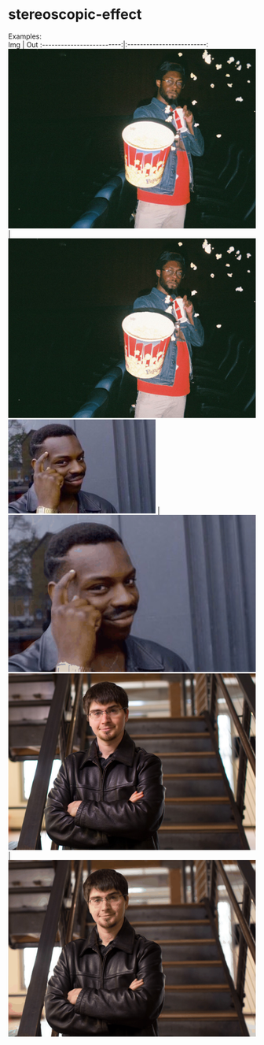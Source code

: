 # stereoscopic-effect

Examples:  
Img            |  Out
:-------------------------:|:-------------------------:
![](https://github.com/al1enjesus/stereoscopic-effect/blob/dev/examples/mancorn.jpg)  |  ![](https://github.com/al1enjesus/stereoscopic-effect/blob/dev/examples/mancorn.gif)
![](https://github.com/al1enjesus/stereoscopic-effect/blob/dev/examples/thinkaboutit.jpg)  |  ![](https://github.com/al1enjesus/stereoscopic-effect/blob/dev/examples/thinkaboutit.gif)
![](https://github.com/al1enjesus/stereoscopic-effect/blob/dev/examples/goodfellow.jpg)  |  ![](https://github.com/al1enjesus/stereoscopic-effect/blob/dev/examples/goodfellow.gif)
